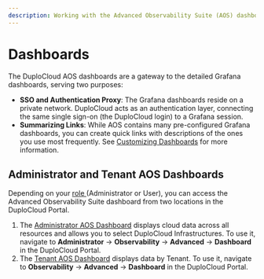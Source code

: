 ```yaml
---
description: Working with the Advanced Observability Suite (AOS) dashboards in DuploCloud
---
```


# Dashboards

The DuploCloud AOS dashboards are a gateway to the detailed Grafana dashboards, serving two purposes:

* **SSO and Authentication Proxy**: The Grafana dashboards reside on a private network. DuploCloud acts as an authentication layer, connecting the same single sign-on (the DuploCloud login) to a Grafana session.
* **Summarizing Links**: While AOS contains many pre-configured Grafana dashboards, you can create quick links with descriptions of the ones you use most frequently.  See [Customizing Dashboards](customizing-dashboards.md) for more information.&#x20;

## Administrator and Tenant AOS Dashboards

Depending on your [role ](../../../access-control/)(Administrator or User), you can access the Advanced Observability Suite dashboard from two locations in the DuploCloud Portal.

1. The [Administrator AOS Dashboard](administrator-dashboard.md) displays cloud data across all resources and allows you to select DuploCloud Infrastructures. To use it, navigate to  **Administrator** -> **Observability** -> **Advanced** -> **Dashboard** in the DuploCloud Portal.&#x20;
2. The [Tenant AOS Dashboard](tenant-dashboard.md) displays data by Tenant. To use it, navigate to **Observability** -> **Advanced** -> **Dashboard** in the DuploCloud Portal. &#x20;

